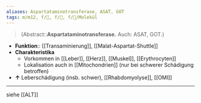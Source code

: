 ```yaml
---
aliases: Aspartataminotransferase, ASAT, GOT
tags: m/m12, f/🧪, f/💩, f/🧪/Molekül
---
```

> (Abstract::**Aspartataminotransferase.** Auch: ASAT, GOT.)
- **Funktion**:: [[Transaminierung]], [[Malat-Aspartat-Shuttle]]
- **Charakteristika**
	- Vorkommen in [[Leber]], [[Herz]], [[Muskel]], [[Erythrocyten]]
	- Lokalisation auch in [[Mitochondrien]] (nur bei schwerer Schädigung betroffen)
- **↑** Leberschädigung (insb. schwer), [[Rhabdomyolyse]], [[OMI]]
---
siehe [[ALT]]